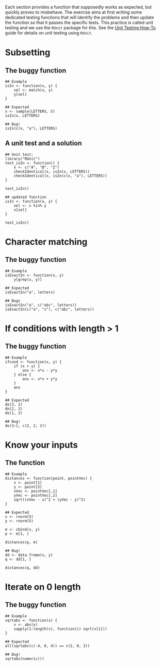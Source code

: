 Each section provides a function that supposedly works as expected,
but quickly proves to misbehave.  The exercise aims at first writing
some dedicated testing functions that will identify the problems and
then update the function so that it passes the specific tests. This
practice is called unit testing and we use the `RUnit` package for
this. See the
[Unit Testing How-To](/developers/how-to/unitTesting-guidelines/)
guide for details on unit testing using `RUnit`.

# Subsetting

## The buggy function

    ## Example
    isIn <- function(x, y) {
        sel <- match(x, y)
        y[sel]
    }
    
    ## Expected
    x <- sample(LETTERS, 5)
    isIn(x, LETTERS)
    
    ## Bug!
    isIn(c(x, "a"), LETTERS)

## A unit test and a solution

    ## Unit test:
    library("RUnit")
    test_isIn <- function() {
        x <- c("A", "B", "Z")
        checkIdentical(x, isIn(x, LETTERS))
        checkIdentical(x, isIn(c(x, "a"), LETTERS))
    }
    
    test_isIn()
    
    ## updated function
    isIn <- function(x, y) {
        sel <- x %in% y
        x[sel]
    }
    
    test_isIn()

# Character matching

## The buggy function

    ## Example
    isExactIn <- function(x, y)
        y[grep(x, y)]
    
    ## Expected
    isExactIn("a", letters)
    
    ## Bugs
    isExactIn("a", c("abc", letters))
    isExactIn(c("a", "z"), c("abc", letters))

# If conditions with length > 1

## The buggy function

    ## Example
    ifcond <- function(x, y) {
        if (x > y) {
            ans <- x*x - y*y
        } else {
            ans <- x*x + y*y
        } 
        ans
    }
    
    ## Expected
    do(3, 2)
    do(2, 2)
    do(1, 2)
    
    ## Bug!
    do(3:1, c(2, 2, 2))

# Know your inputs

## The function

    ## Example
    distances <- function(point, pointVec) {
        x <- point[1]
        y <- point[2]
        xVec <- pointVec[,1]
        yVec <- pointVec[,2]
        sqrt((xVec - x)^2 + (yVec - y)^2)
    }
    
    ## Expected
    x <- rnorm(5)
    y <- rnorm(5)
    
    m <- cbind(x, y)
    p <- m[1, ]
    
    distances(p, m)
    
    ## Bug!
    dd <- data.frame(x, y)
    q <- dd[1, ]
    
    distances(q, dd)

# Iterate on 0 length

## The buggy function

    ## Example
    sqrtabs <- function(x) {
        v <- abs(x)
        sapply(1:length(v), function(i) sqrt(v[i]))
    }
    
    ## Expected
    all(sqrtabs(c(-4, 0, 4)) == c(2, 0, 2))
    
    ## Bug!
    sqrtabs(numeric())

